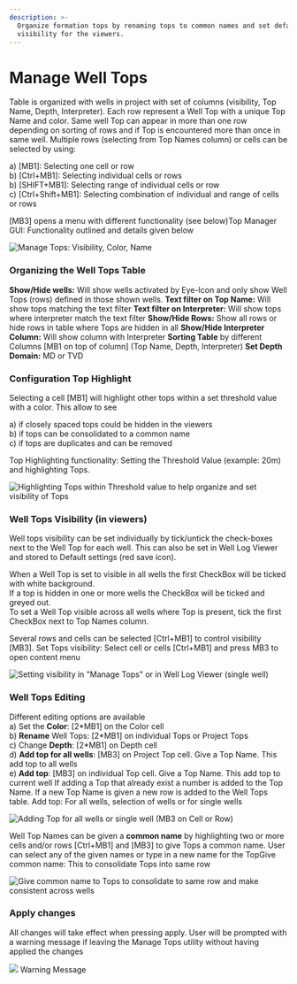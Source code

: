```yaml
---
description: >-
  Organize formation tops by renaming tops to common names and set default
  visibility for the viewers.
---
```


# Manage Well Tops

Table is organized with wells in project with set of columns \(visibility, Top Name, Depth, Interpreter\). Each row represent a Well Top with a unique Top Name and color. Same well Top can appear in more than one row depending on sorting of rows and if Top is encountered more than once in same well. Multiple rows \(selecting from Top Names column\) or cells can be selected by using:   
  
a\) \[MB1\]: Selecting one cell or row   
b\) \[Ctrl+MB1\]: Selecting individual cells or rows   
b\) \[SHIFT+MB1\]: Selecting range of individual cells or row   
c\) \[Ctrl+Shift+MB1\]: Selecting combination of individual and range of cells or rows   
  
\[MB3\] opens a menu with different functionality \(see below\)Top Manager GUI: Functionality outlined and details given below

![Manage Tops: Visibility, Color, Name](https://blobscdn.gitbook.com/v0/b/gitbook-28427.appspot.com/o/assets%2F-LFpvGkg3-7n_cdd1ccT%2F-LZFEyBb_YgD9klmdPTG%2F-LZFFEUNEtmUsQ6akjRz%2F201_ManageTops_001_MainGui.PNG?alt=media&token=7d1697ab-e51e-4fff-bf46-ee1c6eeaf73c)

### Organizing the Well Tops Table <a id="organizing-the-well-tops-table"></a>

**Show/Hide wells:** Will show wells activated by Eye-Icon and only show Well Tops \(rows\) defined in those shown wells. **Text filter on Top Name:** Will show tops matching the text filter **Text filter on Interpreter:** Will show tops where interpreter match the text filter **Show/Hide Rows:** Show all rows or hide rows in table where Tops are hidden in all **Show/Hide Interpreter Column:** Will show column with Interpreter **Sorting Table** by different Columns \[MB1 on top of column\] \(Top Name, Depth, Interpreter\) **Set Depth Domain:** MD or TVD

### Configuration Top Highlight <a id="configuration-top-highlight"></a>

Selecting a cell \[MB1\] will highlight other tops within a set threshold value with a color. This allow to see   
  
a\) if closely spaced tops could be hidden in the viewers   
b\) if tops can be consolidated to a common name   
c\) if tops are duplicates and can be removed  
  
Top Highlighting functionality: Setting the Threshold Value \(example: 20m\) and highlighting Tops.

![Highlighting Tops within Threshold value to help organize and set visibility of Tops](https://blobscdn.gitbook.com/v0/b/gitbook-28427.appspot.com/o/assets%2F-LFpvGkg3-7n_cdd1ccT%2F-LZFIQpyjW_EwXWu8Tj2%2F-LZFODM6FsvxAofjcdCF%2F201_ManageTops_002_HighlightTops.PNG?alt=media&token=2ed8dd44-1eb1-4ecd-8b3b-b5e1c754ce3c)

### Well Tops Visibility \(in viewers\)  <a id="well-tops-visibility-in-viewers"></a>

Well tops visibility can be set individually by tick/untick the check-boxes next to the Well Top for each well. This can also be set in Well Log Viewer and stored to Default settings \(red save icon\).   
  
When a Well Top is set to visible in all wells the first CheckBox will be ticked with white background.   
If a top is hidden in one or more wells the CheckBox will be ticked and greyed out.   
To set a Well Top visible across all wells where Top is present, tick the first CheckBox next to Top Names column.   
  
Several rows and cells can be selected \[Ctrl+MB1\] to control visibility \[MB3\]. Set Tops visibility: Select cell or cells \[Ctrl+MB1\] and press MB3 to open content menu

![Setting visibility in &quot;Manage Tops&quot; or in Well Log Viewer \(single well\)](https://blobscdn.gitbook.com/v0/b/gitbook-28427.appspot.com/o/assets%2F-LFpvGkg3-7n_cdd1ccT%2F-LZFZprT4XtfrgFBUaCH%2F-LZFZwQjVZnCcJAZga20%2F201_ManageTops_003_WellTopVisibility.PNG?alt=media&token=14d186f1-3606-4cc0-8144-ee64f1dfb562)

### Well Tops Editing  <a id="well-tops-editing"></a>

Different editing options are available   
a\) Set the **Color**: \[2\*MB1\] on the Color cell   
b\) **Rename** Well Tops: \[2\*MB1\] on individual Tops or Project Tops   
c\) Change **Depth**: \[2\*MB1\] on Depth cell   
d\) **Add top for all wells**: \[MB3\] on Project Top cell. Give a Top Name. This add top to all wells   
e\) **Add top**: \[MB3\] on individual Top cell. Give a Top Name. This add top to current well If adding a Top that already exist a number is added to the Top Name. If a new Top Name is given a new row is added to the Well Tops table. Add top: For all wells, selection of wells or for single wells

![Adding Top for all wells or single well \(MB3 on Cell or Row\)](https://blobscdn.gitbook.com/v0/b/gitbook-28427.appspot.com/o/assets%2F-LFpvGkg3-7n_cdd1ccT%2F-LZFaoq1E-InZ76C0xFZ%2F-LZFsYpXKewp7MEt-zEI%2F201_ManageTops_005_AddTop.PNG?alt=media&token=6b7c5146-d0a3-40bf-b8ab-1403444388c4)

Well Top Names can be given a **common name** by highlighting two or more cells and/or rows \[Ctrl+MB1\] and \[MB3\] to give Tops a common name. User can select any of the given names or type in a new name for the TopGive common name: This to consolidate Tops into same row

![Give common name to Tops to consolidate to same row and make consistent across wells](https://blobscdn.gitbook.com/v0/b/gitbook-28427.appspot.com/o/assets%2F-LFpvGkg3-7n_cdd1ccT%2F-LZFaoq1E-InZ76C0xFZ%2F-LZFeHhor_h4E94Av84b%2F201_ManageTops_004_GiveCommonName.PNG?alt=media&token=b00ab712-c93a-4c15-87d9-215d59c8003c)

### Apply changes <a id="apply-changes"></a>

All changes will take effect when pressing apply. User will be prompted with a warning message if leaving the Manage Tops utility without having applied the changes

​![](https://firebasestorage.googleapis.com/v0/b/gitbook-28427.appspot.com/o/assets%2F-LFpvGkg3-7n_cdd1ccT%2F-LZFaoq1E-InZ76C0xFZ%2F-LZFuPZtcvOgjkllHN7t%2F201_ManageTops_Warning.PNG?alt=media&token=7abf2003-e4ee-4af9-a312-442f76cfb344) Warning Message

